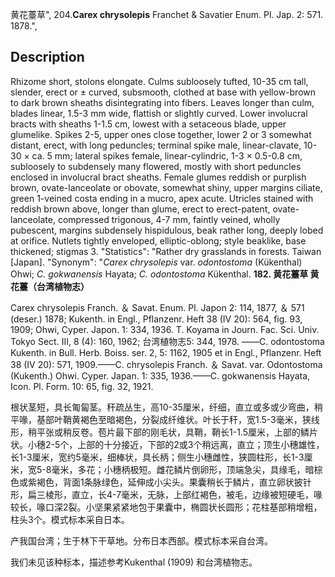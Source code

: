 黄花薹草",
204.**Carex chrysolepis** Franchet & Savatier Enum. Pl. Jap. 2: 571. 1878.",

## Description
Rhizome short, stolons elongate. Culms subloosely tufted, 10-35 cm tall, slender, erect or ± curved, subsmooth, clothed at base with yellow-brown to dark brown sheaths disintegrating into fibers. Leaves longer than culm, blades linear, 1.5-3 mm wide, flattish or slightly curved. Lower involucral bracts with sheaths 1-1.5 cm, lowest with a setaceous blade, upper glumelike. Spikes 2-5, upper ones close together, lower 2 or 3 somewhat distant, erect, with long peduncles; terminal spike male, linear-clavate, 10-30 × ca. 5 mm; lateral spikes female, linear-cylindric, 1-3 × 0.5-0.8 cm, subloosely to subdensely many flowered, mostly with short peduncles enclosed in involucral bract sheaths. Female glumes reddish or purplish brown, ovate-lanceolate or obovate, somewhat shiny, upper margins ciliate, green 1-veined costa ending in a mucro, apex acute. Utricles stained with reddish brown above, longer than glume, erect to erect-patent, ovate-lanceolate, compressed trigonous, 4-7 mm, faintly veined, wholly pubescent, margins subdensely hispidulous, beak rather long, deeply lobed at orifice. Nutlets tightly enveloped, elliptic-oblong; style beaklike, base thickened; stigmas 3.
  "Statistics": "Rather dry grasslands in forests. Taiwan [Japan].
  "Synonym": "*Carex chrysolepis* var. *odontostoma* (Kükenthal) Ohwi; *C. gokwanensis* Hayata; *C. odontostoma* Kükenthal.
**182. 黄花薹草 黄花薹（台湾植物志）**

Carex chrysolepis Franch. ＆ Savat. Enum. Pl. Japon 2: 114, 1877, ＆ 571 (deser.) 1878; Kukenth. in Engl., Pflanzenr. Heft 38 (IV 20): 564, fig. 93, 1909; Ohwi, Cyper. Japon. 1: 334, 1936. T. Koyama in Journ. Fac. Sci. Univ. Tokyo Sect. III, 8 (4): 160, 1962; 台湾植物志5: 344, 1978. ——C. odontostoma Kukenth. in Bull. Herb. Boiss. ser. 2, 5: 1162, 1905 et in Engl., Pflanzenr. Heft 38 (IV 20): 571, 1909.——C. chrysolepis Franch. ＆ Savat. var. Odontostoma (Kukenth.) Ohwi. Cyper. Japan. 1: 335, 1936.——C. gokwanensis Hayata, Icon. Pl. Form. 10: 65, fig. 32, 1921.

根状茎短，具长匍匐茎。秆疏丛生，高10-35厘米，纤细，直立或多或少弯曲，稍平喙，基部叶鞘黄褐色至暗褐色，分裂成纤维状。叶长于秆，宽1.5-3毫米，狭线形，稍平张或稍反卷。苞片最下部的刚毛状，具鞘，鞘长1-1.5厘米，上部的鳞片状。小穗2-5个，上部的十分接近，下部的2或3个稍远离，直立；顶生小穗雄性，长1-3厘米，宽约5毫米，细棒状，具长柄；侧生小穗雌性，狭圆柱形，长1-3厘米，宽5-8毫米，多花；小穗柄极短。雌花鳞片倒卵形，顶端急尖，具缘毛，暗棕色或紫褐色，背面1条脉绿色，延伸成小尖头。果囊稍长于鳞片，直立卵状披针形，扁三棱形，直立，长4-7毫米，无脉，上部红褐色，被毛，边缘被短硬毛，喙较长，喙口深2裂。小坚果紧紧地包于果囊中，椭圆状长圆形；花柱基部稍增粗，柱头3个。模式标本采自日本。

产我国台湾；生于林下干草地。分布日本西部。模式标本采自台湾。

我们未见该种标本，描述参考Kukenthal (1909) 和台湾植物志。
